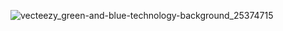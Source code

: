 ![vecteezy_green-and-blue-technology-background_25374715](https://github.com/user-attachments/assets/a3793edd-7382-4605-86ed-9fa6f6d39b23)
